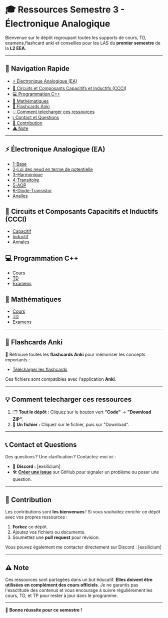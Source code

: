 # 🎓 Ressources Semestre 3 - Électronique Analogique

Bienvenue sur le dépôt regroupant toutes les supports de cours, TD, examens,flashcard anki et conseilles pour les LAS du **premier semestre** de la **L2 EEA**.

---

## 📂 Navigation Rapide

- [⚡ Électronique Analogique (EA)](#-électronique-analogique-ea)
- [🔌 Circuits et Composants Capacitifs et Inductifs (CCCI)](#-conception-de-circuits-intégrés-ccci)
- [💻 Programmation C++](#-programmation-c)
- [🧮 Mathématiques](#-mathématiques)
- [🔖 Flashcards Anki](#-flashcards-anki)
- [💡 Comment telecharger ces ressources](#-comment-telecharger-ces-ressources)
- [📞 Contact et Questions](#-contact-et-questions)
- [🤝 Contribution](#-contribution)
- [⚠️ Note](#️-note)

---

## ⚡ Électronique Analogique (EA)
- [1-Base](./EA/1-Base-Podleki)
- [2-Loi des neud en terme de potentielle](./EA/2-Loi-des-nœuds-en-termes-de-potentiels-Parola)
- [3-Harmonique](./EA/3-Harmonique-Parola)
- [4-Transitoire](./EA/4-Transitoire-Parola)
- [5-AOP](./EA/5-AOP-MorretBailly)
- [6-Diode-Transistor](./EA/6-Diode-Transistor-Martinez)
- [Analles](./EA/Analles)


## 🔌 Circuits et Composants Capacitifs et Inductifs (CCCI)
- [Capacitif](./CCCI/Capacitif%20)
- [Inductif](./CCCI/Inductif%20)
- [Annales](./CCCI/Annales)

## 💻 Programmation C++
- [Cours](./Codage-C++/HAE303E-Cours.pdf)
- [TD](./Codage-C++/HAE303-TP.pdf)
- [Examens](./Codage-C++/Analles)

## 🧮 Mathématiques
- [Cours](./Maths/Cours)
- [TD](./Maths/TD)
- [Examens](./Maths/Analles)

---

## 🔖 Flashcards Anki

🎴 Retrouve toutes les **flashcards Anki** pour mémoriser les concepts importants :

- [Télécharger les flashcards](./Anki)

Ces fichiers sont compatibles avec l'application **Anki**.

---

## 💡 Comment telecharger ces ressources

1. 🗂️ **Tout le dépôt :** Cliquez sur le bouton vert **"Code"** → **"Download ZIP"**.
2. 📂 **Un fichier :** Cliquez sur le fichier, puis sur "Download".

---

## 📞 Contact et Questions

Des questions ? Une clarification ? Contactez-moi ici :
- 💬 **Discord :** [exsilicium]
- 🛠️ **[Créer une issue](../../issues)** sur GitHub pour signaler un problème ou poser une question.

---

## 🤝 Contribution

Les contributions sont **les bienvenues** ! Si vous souhaitez enrichir ce dépôt avec vos propres ressources :
1. **Forkez** ce dépôt.
2. Ajoutez vos fichiers ou documents.
3. Soumettez une **pull request** pour révision.

Vous pouvez également me contacter directement sur Discord : [exsilicium]

---

## ⚠️ Note

Ces ressources sont partagées dans un but éducatif. **Elles doivent être utilisées en complément des cours officiels**. Je ne garantis pas l'exactitude des contenus et vous encourage à suivre régulièrement les cours, TD, et TP pour rester à jour dans le programme.

---

🎉 **Bonne réussite pour ce semestre !**

